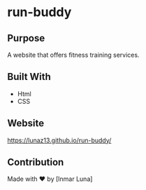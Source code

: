 # run-buddy

## Purpose
A website that offers fitness training services.

## Built With
* Html
* CSS

## Website 
https://lunaz13.github.io/run-buddy/

## Contribution
Made with :heart:  by [Inmar Luna]
